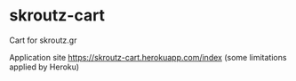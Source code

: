 # skroutz-cart
Cart for skroutz.gr

Application site
https://skroutz-cart.herokuapp.com/index
(some limitations applied by Heroku)
